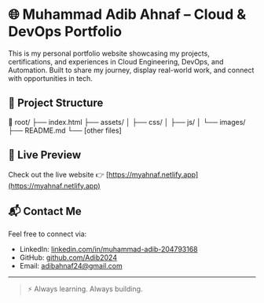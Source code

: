 # 🌐 Muhammad Adib Ahnaf – Cloud & DevOps Portfolio

This is my personal portfolio website showcasing my projects, certifications, and experiences in Cloud Engineering, DevOps, and Automation. Built to share my journey, display real-world work, and connect with opportunities in tech.

## 📂 Project Structure
📁 root/
├── index.html
├── assets/
│ ├── css/
│ ├── js/
│ └── images/
├── README.md
└── [other files]

## 🚀 Live Preview
Check out the live website 👉 [https://myahnaf.netlify.app](https://myahnaf.netlify.app)

## 📬 Contact Me
Feel free to connect via:
- LinkedIn: [linkedin.com/in/muhammad-adib-204793168](https://linkedin.com/in/muhammad-adib-204793168)
- GitHub: [github.com/Adib2024](https://github.com/Adib2024)
- Email: adibahnaf24@gmail.com

---

> ⚡ Always learning. Always building.

